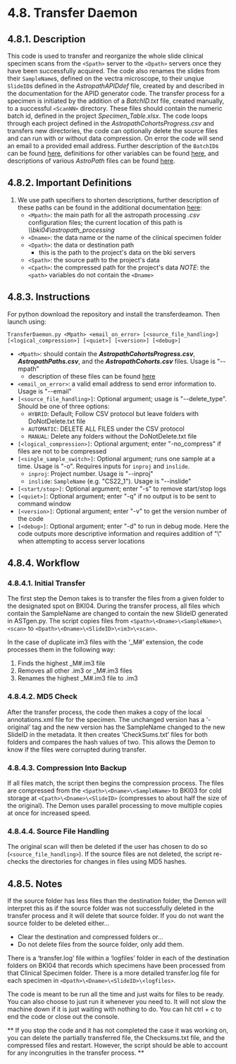 # 4.8. Transfer Daemon

## 4.8.1. Description
This code is used to transfer and reorganize the whole slide clinical specimen scans from the ```<Spath>``` server to the ```<Dpath>``` servers once they have been successfully acquired. The code also renames the slides from their ```SampleName```s, defined on the vectra microscope, to their unqiue ```SlideID```s defined in the *AstropathAPIDdef* file, created by and described in the documentation for the APID generator code. The transfer process for a specimen is initiated by the addition of a *BatchID.txt* file, created manually, to a successful ```<ScanNN>``` directory. These files should contain the numeric batch id, defined in the project *Specimen_Table.xlsx*. The code loops through each project defined in the *AstropathCohortsProgress.csv* and transfers new directories, the code can optionally delete the source files and can run with or without data compression. On error the code will send an email to a provided email address. Further description of the ```BatchID```s can be found [here](../docs/scanning/BatchIDs.md/#446-batchids), definitions for other variables can be found [here](../docs/Definitions.md#431-identification-definitions), and descriptions of various *AstroPath* files can be found [here](../docs/AstroPathProcessingDirectoryandInitializingProjects.md#451-astropath_processing-directory).

## 4.8.2. Important Definitions

1. We use path specifiers to shorten descriptions, further description of these paths can be found in the additional documentation [here](../docs/Definitions.md#432-path-definitions):
   - ```<Mpath>```: the main path for all the astropath processing *.csv* configuration files; the current location of this path is *\\\\bki04\astropath_processing*
   - ```<Dname>```: the data name or the name of the clinical specimen folder
   - ```<Dpath>```: the data or destination path
      - this is the path to the project's data on the bki servers
   - ```<Spath>```: the source path to the project's data
   - ```<Cpath>```: the compressed path for the project's data
   *NOTE*: the ```<path>``` variables do not contain the ```<Dname>```

## 4.8.3. Instructions
For python download the repository and install the transferdeamon. Then launch using:

```TransferDaemon.py <Mpath> <email_on_error> [<source_file_handling>] [<logical_compression>] [<quiet>] [<version>] [<debug>]```

- ```<Mpath>```: should contain the ***AstropathCohortsProgress.csv***, ***AstropathPaths.csv***, and the ***AstropathCohorts.csv*** files. Usage is "--mpath"
  - description of these files can be found [here](../docs/AstroPathProcessingDirectoryandInitializingProjects.md#451-astropath_processing-directory)
- ```<email_on_error>```: a valid email address to send error information to. Usage is "--email"
- ```[<source_file_handling>]```: Optional argument; usage is "--delete_type". Should be one of three options:
  - ```HYBRID```: Default; Follow CSV protocol but leave folders with DoNotDelete.txt file
  - ```AUTOMATIC```: DELETE ALL FILES under the CSV protocol
  - ```MANUAL```: Delete any folders without the DoNotDelete.txt file
- ```[<logical_compression>]```: Optional argument; enter "-no_compress" if files are not to be compressed
- ```[<single_sample_switch>]```: Optional argument; runs one sample at a time. Usage is "-o". Requires inputs for ```inproj``` and ```inslide```.
  - ```inproj```: Project number. Usage is "--inproj"
  - ```inslide```: ```SampleName``` (e.g. "CS22_1"). Usage is "--inslide"
- ```[<start/stop>]```: Optional argument; enter "-s" to remove start/stop logs
- ```[<quiet>]```: Optional argument; enter "-q" if no output is to be sent to command window
- ```[<version>]```: Optional argument; enter "-v" to get the version number of the code
- ```[<debug>]```: Optional argument; enter "-d" to run in debug mode. Here the code outputs more descriptive information and requires addition of "\\" when attempting to access server locations
  
## 4.8.4. Workflow
### 4.8.4.1. Initial Transfer
The first step the Demon takes is to transfer the files from a given folder to the designated spot on BKI04. During the transfer process, all files which contain the SampleName are changed to contain the new SlideID generated in ASTgen.py. The script copies files from ```<Spath>\<Dname>\<SampleName>\<scan>``` to ```<Dpath>\<Dname>\<SlideID>\<im3>\<scan>```. 

In the case of duplicate im3 files with the ‘_M#’ extension, the code processes them in the following way:
  1.	Finds the highest <filename>_M#.im3 file
  2.	Removes all other <filename>.im3 or <filename>_M#.im3 files
  3.	Renames the highest <filename>_M#.im3 file to <filename>.im3

### 4.8.4.2. MD5 Check
After the transfer process, the code then makes a copy of the local annotations.xml file for the specimen. The unchanged version has a ‘-original’ tag and the new version has the SampleName changed to the new SlideID in the metadata. 
It then creates ‘CheckSums.txt’ files for both folders and compares the hash values of two. This allows the Demon to know if the files were corrupted during transfer.

### 4.8.4.3. Compression Into Backup
If all files match, the script then begins the compression process. The files are compressed from the ```<Spath>\<Dname>\<SampleName>``` to BKI03 for cold storage at ```<Cpath>\<Dname>\<SlideID>``` (compresses to about half the size of the original). The Demon uses parallel processing to move multiple copies at once for increased speed.

### 4.8.4.4. Source File Handling
The original scan will then be deleted if the user has chosen to do so (```<source_file_handling>```). If the source files are not deleted, the script re-checks the directories for changes in files using MD5 hashes.

## 4.8.5. Notes

If the source folder has less files than the destination folder, the Demon will interpret this as if the source folder was not successfully deleted in the transfer process and it will delete that source folder. If you do not want the source folder to be deleted either… 
- Clear the destination and compressed folders or… 
- Do not delete files from the source folder, only add them.

There is a ‘transfer.log’ file within a ‘logfiles’ folder in each of the destination folders on BKI04 that records which specimens have been processed from that Clinical Specimen folder. There is a more detailed transfer.log file for each specimen in ```<Dpath>\<Dname>\<SlideID>\<logfiles>```.

The code is meant to be run all the time and just waits for files to be ready. You can also choose to just run it whenever you need to. It will not slow the machine down if it is just waiting with nothing to do. You can hit ctrl + c to end the code or close out the console. 

** If you stop the code and it has not completed the case it was working on, you can delete the partially transferred file, the Checksums.txt file, and the compressed files and restart. However, the script should be able to account for any incongruities in the transfer process. **
